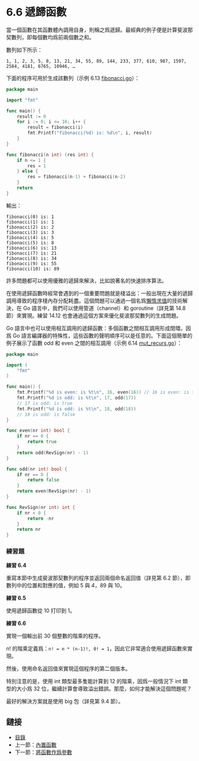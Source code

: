 # 6.6 遞歸函數

當一個函數在其函數體內調用自身，則稱之爲遞歸。最經典的例子便是計算斐波那契數列，即每個數均爲前兩個數之和。

數列如下所示：

	1, 1, 2, 3, 5, 8, 13, 21, 34, 55, 89, 144, 233, 377, 610, 987, 1597, 2584, 4181, 6765, 10946, …

下面的程序可用於生成該數列（示例 6.13 [fibonacci.go](examples/chapter_6/fibonacci.go)）：

```go
package main

import "fmt"

func main() {
	result := 0
	for i := 0; i <= 10; i++ {
		result = fibonacci(i)
		fmt.Printf("fibonacci(%d) is: %d\n", i, result)
	}
}

func fibonacci(n int) (res int) {
	if n <= 1 {
		res = 1
	} else {
		res = fibonacci(n-1) + fibonacci(n-2)
	}
	return
}
```

輸出：

```
fibonacci(0) is: 1
fibonacci(1) is: 1
fibonacci(2) is: 2
fibonacci(3) is: 3
fibonacci(4) is: 5
fibonacci(5) is: 8
fibonacci(6) is: 13
fibonacci(7) is: 21
fibonacci(8) is: 34
fibonacci(9) is: 55
fibonacci(10) is: 89
```

許多問題都可以使用優雅的遞歸來解決，比如說著名的快速排序算法。

在使用遞歸函數時經常會遇到的一個重要問題就是棧溢出：一般出現在大量的遞歸調用導致的程序棧內存分配耗盡。這個問題可以通過一個名爲[懶惰求值](https://zh.wikipedia.org/wiki/惰性求值)的技術解決，在 Go 語言中，我們可以使用管道（channel）和 goroutine（詳見第 14.8 節）來實現。練習 14.12 也會通過這個方案來優化斐波那契數列的生成問題。

Go 語言中也可以使用相互調用的遞歸函數：多個函數之間相互調用形成閉環。因爲 Go 語言編譯器的特殊性，這些函數的聲明順序可以是任意的。下面這個簡單的例子展示了函數 odd 和 even 之間的相互調用（示例 6.14 [mut_recurs.go](examples/chapter_6/mut_recurs.go)）：

```go
package main

import (
	"fmt"
)

func main() {
	fmt.Printf("%d is even: is %t\n", 16, even(16)) // 16 is even: is true
	fmt.Printf("%d is odd: is %t\n", 17, odd(17))
	// 17 is odd: is true
	fmt.Printf("%d is odd: is %t\n", 18, odd(18))
	// 18 is odd: is false
}

func even(nr int) bool {
	if nr == 0 {
		return true
	}
	return odd(RevSign(nr) - 1)
}

func odd(nr int) bool {
	if nr == 0 {
		return false
	}
	return even(RevSign(nr) - 1)
}

func RevSign(nr int) int {
	if nr < 0 {
		return -nr
	}
	return nr
}
```

### 練習題

**練習 6.4**

重寫本節中生成斐波那契數列的程序並返回兩個命名返回值（詳見第 6.2 節），即數列中的位置和對應的值，例如 5 與 4，89 與 10。

**練習 6.5**

使用遞歸函數從 10 打印到 1。

**練習 6.6**

實現一個輸出前 30 個整數的階乘的程序。

n! 的階乘定義爲：`n! = n * (n-1)!, 0! = 1`，因此它非常適合使用遞歸函數來實現。

然後，使用命名返回值來實現這個程序的第二個版本。

特別注意的是，使用 int 類型最多隻能計算到 12 的階乘，因爲一般情況下 int 類型的大小爲 32 位，繼續計算會導致溢出錯誤。那麼，如何才能解決這個問題呢？

最好的解決方案就是使用 big 包（詳見第 9.4 節）。

## 鏈接

- [目錄](directory.md)
- 上一節：[內置函數](06.5.md)
- 下一節：[將函數作爲參數](06.7.md)
